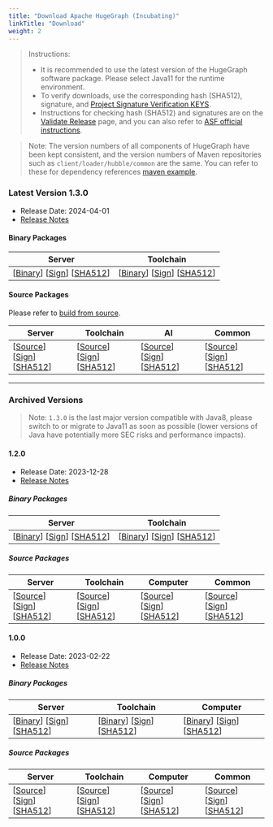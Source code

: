```yaml
---
title: "Download Apache HugeGraph (Incubating)"
linkTitle: "Download"
weight: 2
---
```



> Instructions:
> 
> - It is recommended to use the latest version of the HugeGraph software package. Please select Java11 for the runtime environment.
> - To verify downloads, use the corresponding hash (SHA512), signature, and [Project Signature Verification KEYS](https://downloads.apache.org/incubator/hugegraph/KEYS).
> - Instructions for checking hash (SHA512) and signatures are on the [Validate Release](/docs/contribution-guidelines/validate-release/) page, and you can also refer to [ASF official instructions](https://www.apache.org/dyn/closer.cgi#verify).

> Note: The version numbers of all components of HugeGraph have been kept consistent, and the version numbers of Maven repositories such as `client/loader/hubble/common` are the same. You can refer to these for dependency references [maven example](https://github.com/apache/incubator-hugegraph-toolchain#maven-dependencies).

### Latest Version 1.3.0

- Release Date: 2024-04-01
- [Release Notes](/docs/changelog/hugegraph-1.3.0-release-notes/)

#### Binary Packages

| Server                                                                                                                                                                                                                                                                                                                                                               | Toolchain                                                                                                                                                                                                                                                                                                                                                                                              |
| -------------------------------------------------------------------------------------------------------------------------------------------------------------------------------------------------------------------------------------------------------------------------------------------------------------------------------------------------------------------- | ------------------------------------------------------------------------------------------------------------------------------------------------------------------------------------------------------------------------------------------------------------------------------------------------------------------------------------------------------------------------------------------------------ |
| [[Binary](http://www.apache.org/dyn/closer.lua/incubator/hugegraph/1.3.0/apache-hugegraph-incubating-1.3.0.tar.gz?action=download)] [[Sign](https://downloads.apache.org/incubator/hugegraph/1.3.0/apache-hugegraph-incubating-1.3.0.tar.gz.asc)] [[SHA512](https://downloads.apache.org/incubator/hugegraph/1.3.0/apache-hugegraph-incubating-1.3.0.tar.gz.sha512)] | [[Binary](http://www.apache.org/dyn/closer.lua/incubator/hugegraph/1.3.0/apache-hugegraph-toolchain-incubating-1.3.0.tar.gz?action=download)] [[Sign](https://downloads.apache.org/incubator/hugegraph/1.3.0/apache-hugegraph-toolchain-incubating-1.3.0.tar.gz.asc)] [[SHA512](https://downloads.apache.org/incubator/hugegraph/1.3.0/apache-hugegraph-toolchain-incubating-1.3.0-src.tar.gz.sha512)] |

#### Source Packages

Please refer to [build from source](/docs/quickstart/hugegraph-server/).

| Server                                                                                                                                                                                                                                                                                                                                                                           | Toolchain                                                                                                                                                                                                                                                                                                                                                                                                      | AI                                                                                                                                                                                                                                                                                                                                                                                        | Common                                                                                                                                                                                                                                                                                                                                                                                                   |
| -------------------------------------------------------------------------------------------------------------------------------------------------------------------------------------------------------------------------------------------------------------------------------------------------------------------------------------------------------------------------------- | -------------------------------------------------------------------------------------------------------------------------------------------------------------------------------------------------------------------------------------------------------------------------------------------------------------------------------------------------------------------------------------------------------------- |-------------------------------------------------------------------------------------------------------------------------------------------------------------------------------------------------------------------------------------------------------------------------------------------------------------------------------------------------------------------------------------------| -------------------------------------------------------------------------------------------------------------------------------------------------------------------------------------------------------------------------------------------------------------------------------------------------------------------------------------------------------------------------------------------------------- |
| [[Source](http://www.apache.org/dyn/closer.lua/incubator/hugegraph/1.3.0/apache-hugegraph-incubating-1.3.0-src.tar.gz?action=download)] [[Sign](https://downloads.apache.org/incubator/hugegraph/1.3.0/apache-hugegraph-incubating-1.3.0-src.tar.gz.asc)] [[SHA512](https://downloads.apache.org/incubator/hugegraph/1.3.0/apache-hugegraph-incubating-1.3.0-src.tar.gz.sha512)] | [[Source](http://www.apache.org/dyn/closer.lua/incubator/hugegraph/1.3.0/apache-hugegraph-toolchain-incubating-1.3.0-src.tar.gz?action=download)] [[Sign](https://downloads.apache.org/incubator/hugegraph/1.3.0/apache-hugegraph-toolchain-incubating-1.3.0-src.tar.gz.asc)] [[SHA512](https://downloads.apache.org/incubator/hugegraph/1.3.0/apache-hugegraph-toolchain-incubating-1.3.0-src.tar.gz.sha512)] | [[Source](http://www.apache.org/dyn/closer.lua/incubator/hugegraph/1.3.0/apache-hugegraph-ai-incubating-1.3.0-src.tar.gz?action=download)] [[Sign](https://downloads.apache.org/incubator/hugegraph/1.3.0/apache-hugegraph-ai-incubating-1.3.0-src.tar.gz.asc)] [[SHA512](https://downloads.apache.org/incubator/hugegraph/1.3.0/apache-hugegraph-ai-incubating-1.3.0-src.tar.gz.sha512)] | [[Source](http://www.apache.org/dyn/closer.lua/incubator/hugegraph/1.3.0/apache-hugegraph-commons-incubating-1.3.0-src.tar.gz?action=download)] [[Sign](https://downloads.apache.org/incubator/hugegraph/1.3.0/apache-hugegraph-commons-incubating-1.3.0-src.tar.gz.asc)] [[SHA512](https://downloads.apache.org/incubator/hugegraph/1.3.0/apache-hugegraph-commons-incubating-1.3.0-src.tar.gz.sha512)] |

---

### Archived Versions

> Note: `1.3.0` is the last major version compatible with Java8, please switch to or migrate to Java11 as soon as possible (lower versions of Java have potentially more SEC risks and performance impacts).

#### 1.2.0

- Release Date: 2023-12-28
- [Release Notes](/docs/changelog/hugegraph-1.2.0-release-notes/)

##### Binary Packages

| Server                                                                                                                                                                                                                                                                                                                                                               | Toolchain                                                                                                                                                                                                                                                                                                                                                                                              |
| -------------------------------------------------------------------------------------------------------------------------------------------------------------------------------------------------------------------------------------------------------------------------------------------------------------------------------------------------------------------- | ------------------------------------------------------------------------------------------------------------------------------------------------------------------------------------------------------------------------------------------------------------------------------------------------------------------------------------------------------------------------------------------------------ |
| [[Binary](http://www.apache.org/dyn/closer.lua/incubator/hugegraph/1.2.0/apache-hugegraph-incubating-1.2.0.tar.gz?action=download)] [[Sign](https://downloads.apache.org/incubator/hugegraph/1.2.0/apache-hugegraph-incubating-1.2.0.tar.gz.asc)] [[SHA512](https://downloads.apache.org/incubator/hugegraph/1.2.0/apache-hugegraph-incubating-1.2.0.tar.gz.sha512)] | [[Binary](http://www.apache.org/dyn/closer.lua/incubator/hugegraph/1.2.0/apache-hugegraph-toolchain-incubating-1.2.0.tar.gz?action=download)] [[Sign](https://downloads.apache.org/incubator/hugegraph/1.2.0/apache-hugegraph-toolchain-incubating-1.2.0.tar.gz.asc)] [[SHA512](https://downloads.apache.org/incubator/hugegraph/1.2.0/apache-hugegraph-toolchain-incubating-1.2.0-src.tar.gz.sha512)] |

##### Source Packages

| Server                                                                                                                                                                                                                                                                                                                                                                           | Toolchain                                                                                                                                                                                                                                                                                                                                                                                                      | Computer                                                                                                                                                                                                                                                                                                                                                                                                    | Common                                                                                                                                                                                                                                                                                                                                                                                                   |
| -------------------------------------------------------------------------------------------------------------------------------------------------------------------------------------------------------------------------------------------------------------------------------------------------------------------------------------------------------------------------------- | -------------------------------------------------------------------------------------------------------------------------------------------------------------------------------------------------------------------------------------------------------------------------------------------------------------------------------------------------------------------------------------------------------------- | ----------------------------------------------------------------------------------------------------------------------------------------------------------------------------------------------------------------------------------------------------------------------------------------------------------------------------------------------------------------------------------------------------------- | -------------------------------------------------------------------------------------------------------------------------------------------------------------------------------------------------------------------------------------------------------------------------------------------------------------------------------------------------------------------------------------------------------- |
| [[Source](http://www.apache.org/dyn/closer.lua/incubator/hugegraph/1.2.0/apache-hugegraph-incubating-1.2.0-src.tar.gz?action=download)] [[Sign](https://downloads.apache.org/incubator/hugegraph/1.2.0/apache-hugegraph-incubating-1.2.0-src.tar.gz.asc)] [[SHA512](https://downloads.apache.org/incubator/hugegraph/1.2.0/apache-hugegraph-incubating-1.2.0-src.tar.gz.sha512)] | [[Source](http://www.apache.org/dyn/closer.lua/incubator/hugegraph/1.2.0/apache-hugegraph-toolchain-incubating-1.2.0-src.tar.gz?action=download)] [[Sign](https://downloads.apache.org/incubator/hugegraph/1.2.0/apache-hugegraph-toolchain-incubating-1.2.0-src.tar.gz.asc)] [[SHA512](https://downloads.apache.org/incubator/hugegraph/1.2.0/apache-hugegraph-toolchain-incubating-1.2.0-src.tar.gz.sha512)] | [[Source](http://www.apache.org/dyn/closer.lua/incubator/hugegraph/1.2.0/apache-hugegraph-computer-incubating-1.2.0-src.tar.gz?action=download)] [[Sign](https://downloads.apache.org/incubator/hugegraph/1.2.0/apache-hugegraph-computer-incubating-1.2.0-src.tar.gz.asc)] [[SHA512](https://downloads.apache.org/incubator/hugegraph/1.2.0/apache-hugegraph-computer-incubating-1.2.0-src.tar.gz.sha512)] | [[Source](http://www.apache.org/dyn/closer.lua/incubator/hugegraph/1.2.0/apache-hugegraph-commons-incubating-1.2.0-src.tar.gz?action=download)] [[Sign](https://downloads.apache.org/incubator/hugegraph/1.2.0/apache-hugegraph-commons-incubating-1.2.0-src.tar.gz.asc)] [[SHA512](https://downloads.apache.org/incubator/hugegraph/1.2.0/apache-hugegraph-commons-incubating-1.2.0-src.tar.gz.sha512)] |

#### 1.0.0

- Release Date: 2023-02-22
- [Release Notes](/docs/changelog/hugegraph-1.0.0-release-notes/)

##### Binary Packages

| Server                                                                                                                                                                                                                                                                                                                                                               | Toolchain                                                                                                                                                                                                                                                                                                                                                                                              | Computer                                                                                                                                                                                                                                                                                                                                                                                            |
| -------------------------------------------------------------------------------------------------------------------------------------------------------------------------------------------------------------------------------------------------------------------------------------------------------------------------------------------------------------------- | ------------------------------------------------------------------------------------------------------------------------------------------------------------------------------------------------------------------------------------------------------------------------------------------------------------------------------------------------------------------------------------------------------ | --------------------------------------------------------------------------------------------------------------------------------------------------------------------------------------------------------------------------------------------------------------------------------------------------------------------------------------------------------------------------------------------------- |
| [[Binary](http://www.apache.org/dyn/closer.lua/incubator/hugegraph/1.0.0/apache-hugegraph-incubating-1.0.0.tar.gz?action=download)] [[Sign](https://downloads.apache.org/incubator/hugegraph/1.0.0/apache-hugegraph-incubating-1.0.0.tar.gz.asc)] [[SHA512](https://downloads.apache.org/incubator/hugegraph/1.0.0/apache-hugegraph-incubating-1.0.0.tar.gz.sha512)] | [[Binary](http://www.apache.org/dyn/closer.lua/incubator/hugegraph/1.0.0/apache-hugegraph-toolchain-incubating-1.0.0.tar.gz?action=download)] [[Sign](https://downloads.apache.org/incubator/hugegraph/1.0.0/apache-hugegraph-toolchain-incubating-1.0.0.tar.gz.asc)] [[SHA512](https://downloads.apache.org/incubator/hugegraph/1.0.0/apache-hugegraph-toolchain-incubating-1.0.0-src.tar.gz.sha512)] | [[Binary](http://www.apache.org/dyn/closer.lua/incubator/hugegraph/1.0.0/apache-hugegraph-computer-incubating-1.0.0.tar.gz?action=download)] [[Sign](https://downloads.apache.org/incubator/hugegraph/1.0.0/apache-hugegraph-computer-incubating-1.0.0.tar.gz.asc)] [[SHA512](https://downloads.apache.org/incubator/hugegraph/1.0.0/apache-hugegraph-computer-incubating-1.0.0-src.tar.gz.sha512)] |

##### Source Packages

| Server                                                                                                                                                                                                                                                                                                                                                                           | Toolchain                                                                                                                                                                                                                                                                                                                                                                                                      | Computer                                                                                                                                                                                                                                                                                                                                                                                                    | Common                                                                                                                                                                                                                                                                                                                                                                                                   |
| -------------------------------------------------------------------------------------------------------------------------------------------------------------------------------------------------------------------------------------------------------------------------------------------------------------------------------------------------------------------------------- | -------------------------------------------------------------------------------------------------------------------------------------------------------------------------------------------------------------------------------------------------------------------------------------------------------------------------------------------------------------------------------------------------------------- | ----------------------------------------------------------------------------------------------------------------------------------------------------------------------------------------------------------------------------------------------------------------------------------------------------------------------------------------------------------------------------------------------------------- | -------------------------------------------------------------------------------------------------------------------------------------------------------------------------------------------------------------------------------------------------------------------------------------------------------------------------------------------------------------------------------------------------------- |
| [[Source](http://www.apache.org/dyn/closer.lua/incubator/hugegraph/1.0.0/apache-hugegraph-incubating-1.0.0-src.tar.gz?action=download)] [[Sign](https://downloads.apache.org/incubator/hugegraph/1.0.0/apache-hugegraph-incubating-1.0.0-src.tar.gz.asc)] [[SHA512](https://downloads.apache.org/incubator/hugegraph/1.0.0/apache-hugegraph-incubating-1.0.0-src.tar.gz.sha512)] | [[Source](http://www.apache.org/dyn/closer.lua/incubator/hugegraph/1.0.0/apache-hugegraph-toolchain-incubating-1.0.0-src.tar.gz?action=download)] [[Sign](https://downloads.apache.org/incubator/hugegraph/1.0.0/apache-hugegraph-toolchain-incubating-1.0.0-src.tar.gz.asc)] [[SHA512](https://downloads.apache.org/incubator/hugegraph/1.0.0/apache-hugegraph-toolchain-incubating-1.0.0-src.tar.gz.sha512)] | [[Source](http://www.apache.org/dyn/closer.lua/incubator/hugegraph/1.0.0/apache-hugegraph-computer-incubating-1.0.0-src.tar.gz?action=download)] [[Sign](https://downloads.apache.org/incubator/hugegraph/1.0.0/apache-hugegraph-computer-incubating-1.0.0-src.tar.gz.asc)] [[SHA512](https://downloads.apache.org/incubator/hugegraph/1.0.0/apache-hugegraph-computer-incubating-1.0.0-src.tar.gz.sha512)] | [[Source](http://www.apache.org/dyn/closer.lua/incubator/hugegraph/1.0.0/apache-hugegraph-commons-incubating-1.0.0-src.tar.gz?action=download)] [[Sign](https://downloads.apache.org/incubator/hugegraph/1.0.0/apache-hugegraph-commons-incubating-1.0.0-src.tar.gz.asc)] [[SHA512](https://downloads.apache.org/incubator/hugegraph/1.0.0/apache-hugegraph-commons-incubating-1.0.0-src.tar.gz.sha512)] |
